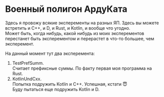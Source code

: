 # Военный полигон АрдуКата

Здесь я провожу всякие эксперементы на разных ЯП. Здесь вы можете встретить и C++, и D, и Rust, и Kotlin, и вообще что угодно.  
Может быть, когда нибудь, какой нибудь из моих эксперементов перестанет быть эксперементом и перерастет в что-то большее, чем эксперемент.  

На данный момент тут два эксперемента:
1. TestPrefSumm.  
   Считает префиксные суммы. По факту первая моя программа на Rust.
2. KotlinUndCxx.  
   Попытка подружить Kotlin и C++. Успешная, кстати 😇  
   Буду пытаться еще подружить Kotlin и D.
